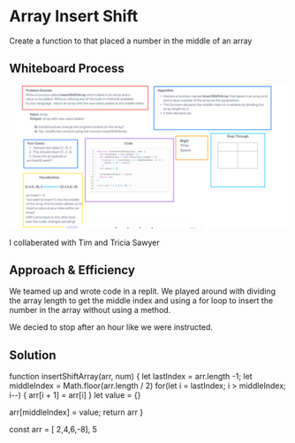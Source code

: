 # Array Insert Shift

Create a function to that placed a number in the middle of an array

## Whiteboard Process

![Whiteboard](/assets/whiteboard-02.png)

I collaberated with Tim and Tricia Sawyer

## Approach & Efficiency

We teamed up and wrote code in a replit. We played around with dividing the array length to get the middle index and using a for loop to insert the number in the array without using a method.

We decied to stop after an hour like we were instructed.

## Solution

function insertShiftArray(arr, num) {
  let lastIndex = arr.length -1;
  let middleIndex = Math.floor(arr.length / 2)
    for(let i = lastIndex; i > middleIndex; i--) {
      arr[i + 1] = arr[i]
    }
  let value = {}

  arr[middleIndex] = value;
  return arr
}

const arr = [ 2,4,6,-8], 5
